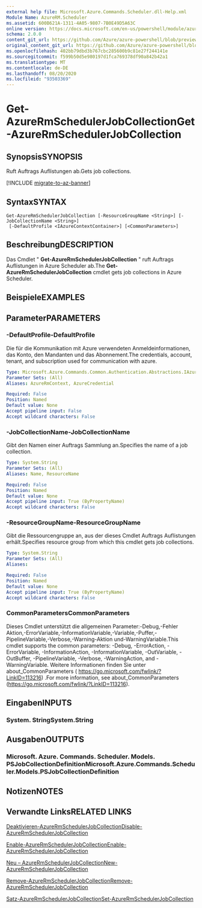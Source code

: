 ```yaml
---
external help file: Microsoft.Azure.Commands.Scheduler.dll-Help.xml
Module Name: AzureRM.Scheduler
ms.assetid: 600B621A-1311-4A05-9807-7B0E49D5A63C
online version: https://docs.microsoft.com/en-us/powershell/module/azurerm.scheduler/get-azurermschedulerjobcollection
schema: 2.0.0
content_git_url: https://github.com/Azure/azure-powershell/blob/preview/src/ResourceManager/Scheduler/Commands.Scheduler/help/Get-AzureRmSchedulerJobCollection.md
original_content_git_url: https://github.com/Azure/azure-powershell/blob/preview/src/ResourceManager/Scheduler/Commands.Scheduler/help/Get-AzureRmSchedulerJobCollection.md
ms.openlocfilehash: 402bb79dbd3b767cbc285600b9c81e27f244141e
ms.sourcegitcommit: f599b50d5e980197d1fca769378df90a842b42a1
ms.translationtype: MT
ms.contentlocale: de-DE
ms.lasthandoff: 08/20/2020
ms.locfileid: "93503369"
---
```

# <span data-ttu-id="07ba0-101">Get-AzureRmSchedulerJobCollection</span><span class="sxs-lookup"><span data-stu-id="07ba0-101">Get-AzureRmSchedulerJobCollection</span></span>

## <span data-ttu-id="07ba0-102">Synopsis</span><span class="sxs-lookup"><span data-stu-id="07ba0-102">SYNOPSIS</span></span>
<span data-ttu-id="07ba0-103">Ruft Auftrags Auflistungen ab.</span><span class="sxs-lookup"><span data-stu-id="07ba0-103">Gets job collections.</span></span>

[!INCLUDE [migrate-to-az-banner](../../includes/migrate-to-az-banner.md)]

## <span data-ttu-id="07ba0-104">Syntax</span><span class="sxs-lookup"><span data-stu-id="07ba0-104">SYNTAX</span></span>

```
Get-AzureRmSchedulerJobCollection [-ResourceGroupName <String>] [-JobCollectionName <String>]
 [-DefaultProfile <IAzureContextContainer>] [<CommonParameters>]
```

## <span data-ttu-id="07ba0-105">Beschreibung</span><span class="sxs-lookup"><span data-stu-id="07ba0-105">DESCRIPTION</span></span>
<span data-ttu-id="07ba0-106">Das Cmdlet " **Get-AzureRmSchedulerJobCollection** " ruft Auftrags Auflistungen in Azure Scheduler ab.</span><span class="sxs-lookup"><span data-stu-id="07ba0-106">The **Get-AzureRmSchedulerJobCollection** cmdlet gets job collections in Azure Scheduler.</span></span>

## <span data-ttu-id="07ba0-107">Beispiele</span><span class="sxs-lookup"><span data-stu-id="07ba0-107">EXAMPLES</span></span>

## <span data-ttu-id="07ba0-108">Parameter</span><span class="sxs-lookup"><span data-stu-id="07ba0-108">PARAMETERS</span></span>

### <span data-ttu-id="07ba0-109">-DefaultProfile</span><span class="sxs-lookup"><span data-stu-id="07ba0-109">-DefaultProfile</span></span>
<span data-ttu-id="07ba0-110">Die für die Kommunikation mit Azure verwendeten Anmeldeinformationen, das Konto, den Mandanten und das Abonnement.</span><span class="sxs-lookup"><span data-stu-id="07ba0-110">The credentials, account, tenant, and subscription used for communication with azure.</span></span>

```yaml
Type: Microsoft.Azure.Commands.Common.Authentication.Abstractions.IAzureContextContainer
Parameter Sets: (All)
Aliases: AzureRmContext, AzureCredential

Required: False
Position: Named
Default value: None
Accept pipeline input: False
Accept wildcard characters: False
```

### <span data-ttu-id="07ba0-111">-JobCollectionName</span><span class="sxs-lookup"><span data-stu-id="07ba0-111">-JobCollectionName</span></span>
<span data-ttu-id="07ba0-112">Gibt den Namen einer Auftrags Sammlung an.</span><span class="sxs-lookup"><span data-stu-id="07ba0-112">Specifies the name of a job collection.</span></span>

```yaml
Type: System.String
Parameter Sets: (All)
Aliases: Name, ResourceName

Required: False
Position: Named
Default value: None
Accept pipeline input: True (ByPropertyName)
Accept wildcard characters: False
```

### <span data-ttu-id="07ba0-113">-ResourceGroupName</span><span class="sxs-lookup"><span data-stu-id="07ba0-113">-ResourceGroupName</span></span>
<span data-ttu-id="07ba0-114">Gibt die Ressourcengruppe an, aus der dieses Cmdlet Auftrags Auflistungen erhält.</span><span class="sxs-lookup"><span data-stu-id="07ba0-114">Specifies resource group from which this cmdlet gets job collections.</span></span>

```yaml
Type: System.String
Parameter Sets: (All)
Aliases:

Required: False
Position: Named
Default value: None
Accept pipeline input: True (ByPropertyName)
Accept wildcard characters: False
```

### <span data-ttu-id="07ba0-115">CommonParameters</span><span class="sxs-lookup"><span data-stu-id="07ba0-115">CommonParameters</span></span>
<span data-ttu-id="07ba0-116">Dieses Cmdlet unterstützt die allgemeinen Parameter:-Debug,-Fehler Aktion,-ErrorVariable,-InformationVariable,-Variable,-Puffer,-PipelineVariable,-Verbose,-Warning-Aktion und-WarningVariable.</span><span class="sxs-lookup"><span data-stu-id="07ba0-116">This cmdlet supports the common parameters: -Debug, -ErrorAction, -ErrorVariable, -InformationAction, -InformationVariable, -OutVariable, -OutBuffer, -PipelineVariable, -Verbose, -WarningAction, and -WarningVariable.</span></span> <span data-ttu-id="07ba0-117">Weitere Informationen finden Sie unter about_CommonParameters ( https://go.microsoft.com/fwlink/?LinkID=113216) .</span><span class="sxs-lookup"><span data-stu-id="07ba0-117">For more information, see about_CommonParameters (https://go.microsoft.com/fwlink/?LinkID=113216).</span></span>

## <span data-ttu-id="07ba0-118">Eingaben</span><span class="sxs-lookup"><span data-stu-id="07ba0-118">INPUTS</span></span>

### <span data-ttu-id="07ba0-119">System. String</span><span class="sxs-lookup"><span data-stu-id="07ba0-119">System.String</span></span>

## <span data-ttu-id="07ba0-120">Ausgaben</span><span class="sxs-lookup"><span data-stu-id="07ba0-120">OUTPUTS</span></span>

### <span data-ttu-id="07ba0-121">Microsoft. Azure. Commands. Scheduler. Models. PSJobCollectionDefinition</span><span class="sxs-lookup"><span data-stu-id="07ba0-121">Microsoft.Azure.Commands.Scheduler.Models.PSJobCollectionDefinition</span></span>

## <span data-ttu-id="07ba0-122">Notizen</span><span class="sxs-lookup"><span data-stu-id="07ba0-122">NOTES</span></span>

## <span data-ttu-id="07ba0-123">Verwandte Links</span><span class="sxs-lookup"><span data-stu-id="07ba0-123">RELATED LINKS</span></span>

[<span data-ttu-id="07ba0-124">Deaktivieren-AzureRmSchedulerJobCollection</span><span class="sxs-lookup"><span data-stu-id="07ba0-124">Disable-AzureRmSchedulerJobCollection</span></span>](./Disable-AzureRmSchedulerJobCollection.md)

[<span data-ttu-id="07ba0-125">Enable-AzureRmSchedulerJobCollection</span><span class="sxs-lookup"><span data-stu-id="07ba0-125">Enable-AzureRmSchedulerJobCollection</span></span>](./Enable-AzureRmSchedulerJobCollection.md)

[<span data-ttu-id="07ba0-126">Neu – AzureRmSchedulerJobCollection</span><span class="sxs-lookup"><span data-stu-id="07ba0-126">New-AzureRmSchedulerJobCollection</span></span>](./New-AzureRmSchedulerJobCollection.md)

[<span data-ttu-id="07ba0-127">Remove-AzureRmSchedulerJobCollection</span><span class="sxs-lookup"><span data-stu-id="07ba0-127">Remove-AzureRmSchedulerJobCollection</span></span>](./Remove-AzureRmSchedulerJobCollection.md)

[<span data-ttu-id="07ba0-128">Satz-AzureRmSchedulerJobCollection</span><span class="sxs-lookup"><span data-stu-id="07ba0-128">Set-AzureRmSchedulerJobCollection</span></span>](./Set-AzureRmSchedulerJobCollection.md)


